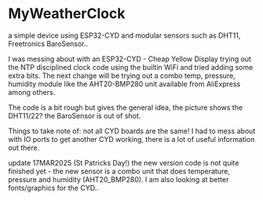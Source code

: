 # MyWeatherClock
a simple device using ESP32-CYD and modular sensors such as DHT11, Freetronics BaroSensor..

I was messing about with an ESP32-CYD - Cheap Yellow Display trying out the NTP disciplined clock code using the builtin WiFi and tried
 adding some extra bits. The next change will be trying out a combo temp, pressure, humidity module like the AHT20-BMP280 unit available from AliExpress among others. 

 The code is a bit rough but gives the general idea, the picture shows the DHT11/22? the BaroSensor is out of shot.

 Things to take note of: not all CYD boards are the same! I had to mess about with IO ports to get another CYD working, there is a lot of useful information out there.
 
update 17MAR2025 (St Patricks Day!)
the new version code is not quite finished yet - the new sensor is a combo unit that does temperature, pressure and humidity (AHT20_BMP280). I am also looking at better fonts/graphics for the CYD..
